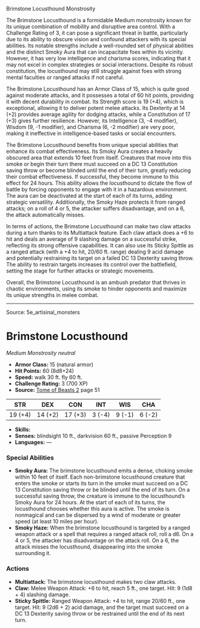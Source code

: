<MonsterName/>Brimstone Locusthound</MonsterName>
<CreatureType/>Monstrosity</CreatureType>

<summary>The Brimstone Locusthound is a formidable Medium monstrosity known for its unique combination of mobility and disruptive area control. With a Challenge Rating of 3, it can pose a significant threat in battle, particularly due to its ability to obscure vision and confound attackers with its special abilities. Its notable strengths include a well-rounded set of physical abilities and the distinct Smoky Aura that can incapacitate foes within its vicinity. However, it has very low intelligence and charisma scores, indicating that it may not excel in complex strategies or social interactions. Despite its robust constitution, the locusthound may still struggle against foes with strong mental faculties or ranged attacks if not careful.</summary>

<detail>

The Brimstone Locusthound has an Armor Class of 15, which is quite good against moderate attacks, and it possesses a total of 60 hit points, providing it with decent durability in combat. Its Strength score is 19 (+4), which is exceptional, allowing it to deliver potent melee attacks. Its Dexterity at 14 (+2) provides average agility for dodging attacks, while a Constitution of 17 (+3) gives further resilience. However, its Intelligence (3, -4 modifier), Wisdom (9, -1 modifier), and Charisma (6, -2 modifier) are very poor, making it ineffective in intelligence-based tasks or social encounters.

The Brimstone Locusthound benefits from unique special abilities that enhance its combat effectiveness. Its Smoky Aura creates a heavily obscured area that extends 10 feet from itself. Creatures that move into this smoke or begin their turn there must succeed on a DC 13 Constitution saving throw or become blinded until the end of their turn, greatly reducing their combat effectiveness. If successful, they become immune to this effect for 24 hours. This ability allows the locusthound to dictate the flow of battle by forcing opponents to engage with it in a hazardous environment. The aura can be deactivated at the start of each of its turns, adding strategic versatility. Additionally, the Smoky Haze protects it from ranged attacks; on a roll of 4 or 5, the attacker suffers disadvantage, and on a 6, the attack automatically misses.

In terms of actions, the Brimstone Locusthound can make two claw attacks during a turn thanks to its Multiattack feature. Each claw attack does a +6 to hit and deals an average of 9 slashing damage on a successful strike, reflecting its strong offensive capabilities. It can also use its Sticky Spittle as a ranged attack (with a +4 to hit, 20/60 ft. range) dealing 9 acid damage and potentially restraining its target on a failed DC 13 Dexterity saving throw. The ability to restrain targets increases its control over the battlefield, setting the stage for further attacks or strategic movements. 

Overall, the Brimstone Locusthound is an ambush predator that thrives in chaotic environments, using its smoke to hinder opponents and maximize its unique strengths in melee combat.</detail>



---

Source: 5e_artisinal_monsters

# Brimstone Locusthound

*Medium* *Monstrosity* *neutral*

- **Armor Class:** 15 (natural armor)
- **Hit Points:** 60 (8d8+24)
- **Speed:** walk 30 ft. fly 60 ft.
- **Challenge Rating:** 3 (700 XP)
- **Source:** [Tome of Beasts 2](https://koboldpress.com/kpstore/product/tome-of-beasts-2-for-5th-edition) page 51

| STR | DEX | CON | INT | WIS | CHA |
| --- | --- | --- | --- | --- | --- |
| 19 (+4) | 14 (+2) | 17 (+3) | 3 (-4) | 9 (-1) | 6 (-2) |

- **Skills:** 
- **Senses:** blindsight 10 ft., darkvision 60 ft., passive Perception 9
- **Languages:** —

### Special Abilities

- **Smoky Aura:** The brimstone locusthound emits a dense, choking smoke within 10 feet of itself. Each non-brimstone locusthound creature that enters the smoke or starts its turn in the smoke must succeed on a DC 13 Constitution saving throw or be blinded until the end of its turn. On a successful saving throw, the creature is immune to the locusthound’s Smoky Aura for 24 hours. At the start of each of its turns, the locusthound chooses whether this aura is active. The smoke is nonmagical and can be dispersed by a wind of moderate or greater speed (at least 10 miles per hour).
- **Smoky Haze:** When the brimstone locusthound is targeted by a ranged weapon attack or a spell that requires a ranged attack roll, roll a d6. On a 4 or 5, the attacker has disadvantage on the attack roll. On a 6, the attack misses the locusthound, disappearing into the smoke surrounding it.

### Actions

- **Multiattack:** The brimstone locusthound makes two claw attacks.
- **Claw:** Melee Weapon Attack: +6 to hit, reach 5 ft., one target. Hit: 9 (1d8 + 4) slashing damage.
- **Sticky Spittle:** Ranged Weapon Attack: +4 to hit, range 20/60 ft., one target. Hit: 9 (2d6 + 2) acid damage, and the target must succeed on a DC 13 Dexterity saving throw or be restrained until the end of its next turn.




